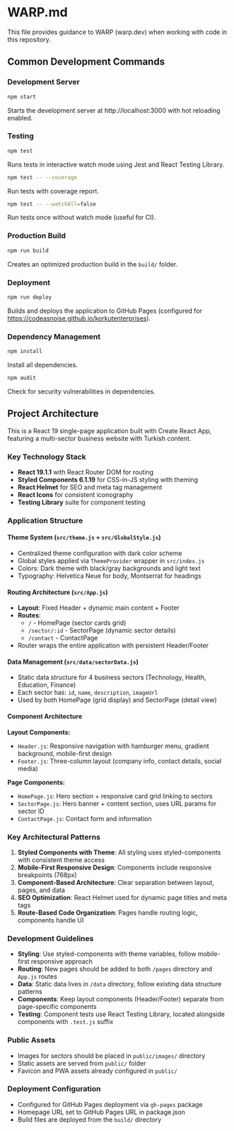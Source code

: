 # WARP.md

This file provides guidance to WARP (warp.dev) when working with code in this repository.

## Common Development Commands

### Development Server
```bash
npm start
```
Starts the development server at http://localhost:3000 with hot reloading enabled.

### Testing
```bash
npm test
```
Runs tests in interactive watch mode using Jest and React Testing Library.

```bash
npm test -- --coverage
```
Run tests with coverage report.

```bash
npm test -- --watchAll=false
```
Run tests once without watch mode (useful for CI).

### Production Build
```bash
npm run build
```
Creates an optimized production build in the `build/` folder.

### Deployment
```bash
npm run deploy
```
Builds and deploys the application to GitHub Pages (configured for https://codeasnoise.github.io/korkutenterprises).

### Dependency Management
```bash
npm install
```
Install all dependencies.

```bash
npm audit
```
Check for security vulnerabilities in dependencies.

## Project Architecture

This is a React 19 single-page application built with Create React App, featuring a multi-sector business website with Turkish content.

### Key Technology Stack
- **React 19.1.1** with React Router DOM for routing
- **Styled Components 6.1.19** for CSS-in-JS styling with theming
- **React Helmet** for SEO and meta tag management
- **React Icons** for consistent iconography
- **Testing Library** suite for component testing

### Application Structure

#### Theme System (`src/theme.js` + `src/GlobalStyle.js`)
- Centralized theme configuration with dark color scheme
- Global styles applied via `ThemeProvider` wrapper in `src/index.js`
- Colors: Dark theme with black/gray backgrounds and light text
- Typography: Helvetica Neue for body, Montserrat for headings

#### Routing Architecture (`src/App.js`)
- **Layout**: Fixed Header + dynamic main content + Footer
- **Routes**:
  - `/` - HomePage (sector cards grid)
  - `/sector/:id` - SectorPage (dynamic sector details)
  - `/contact` - ContactPage
- Router wraps the entire application with persistent Header/Footer

#### Data Management (`src/data/sectorData.js`)
- Static data structure for 4 business sectors (Technology, Health, Education, Finance)
- Each sector has: `id`, `name`, `description`, `imageUrl`
- Used by both HomePage (grid display) and SectorPage (detail view)

#### Component Architecture

**Layout Components:**
- `Header.js`: Responsive navigation with hamburger menu, gradient background, mobile-first design
- `Footer.js`: Three-column layout (company info, contact details, social media)

**Page Components:**
- `HomePage.js`: Hero section + responsive card grid linking to sectors
- `SectorPage.js`: Hero banner + content section, uses URL params for sector ID
- `ContactPage.js`: Contact form and information

### Key Architectural Patterns

1. **Styled Components with Theme**: All styling uses styled-components with consistent theme access
2. **Mobile-First Responsive Design**: Components include responsive breakpoints (768px)
3. **Component-Based Architecture**: Clear separation between layout, pages, and data
4. **SEO Optimization**: React Helmet used for dynamic page titles and meta tags
5. **Route-Based Code Organization**: Pages handle routing logic, components handle UI

### Development Guidelines

- **Styling**: Use styled-components with theme variables, follow mobile-first responsive approach
- **Routing**: New pages should be added to both `/pages` directory and `App.js` routes
- **Data**: Static data lives in `/data` directory, follow existing data structure patterns
- **Components**: Keep layout components (Header/Footer) separate from page-specific components
- **Testing**: Component tests use React Testing Library, located alongside components with `.test.js` suffix

### Public Assets
- Images for sectors should be placed in `public/images/` directory
- Static assets are served from `public/` folder
- Favicon and PWA assets already configured in `public/`

### Deployment Configuration
- Configured for GitHub Pages deployment via `gh-pages` package
- Homepage URL set to GitHub Pages URL in package.json
- Build files are deployed from the `build/` directory